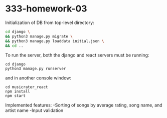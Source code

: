 # 333-homework-03


Initialization of DB from top-level directory:
```bash
cd django \
&& python3 manage.py migrate \
&& python3 manage.py loaddata initial.json \
&& cd ..
```

To run the server, both the django and react servers must be running:
```
cd django
python3 manage.py runserver
```
and in another console window:
```
cd musicrater_react
npm install
npm start
```

Implemented features:
-Sorting of songs by average rating, song name, and artist name
-Input validation